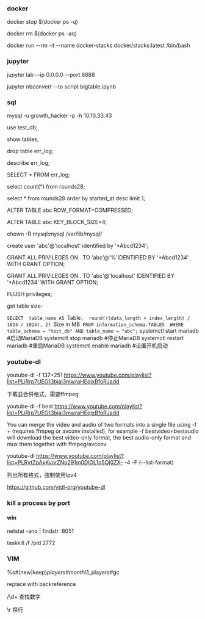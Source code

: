 ### docker
docker stop $(docker ps -q)

docker rm $(docker ps -aq)

docker run --rm -it --name docker-stacks docker/stacks:latest /bin/bash

### jupyter

jupyter lab --ip 0.0.0.0 --port 8888

jupyter nbconvert --to script bigtable.ipynb 

### sql

mysql -u growth_hacker -p -h 10.10.33.43

use test_db;

show tables;

drop table err_log;

describe err_log;

SELECT * FROM err_log;

select count(*) from rounds28;

select * from rounds28 order by started_at desc limit 1;

ALTER TABLE abc ROW_FORMAT=COMPRESSED;

ALTER TABLE abc KEY_BLOCK_SIZE=4;

chown -R mysql:mysql /var/lib/mysql/

create user 'abc'@'localhost' identified by '*Abcd1234';

GRANT ALL PRIVILEGES ON *.* TO 'abc'@'%'IDENTIFIED BY '*Abcd1234' WITH GRANT OPTION;

GRANT ALL PRIVILEGES ON *.* TO 'abc'@'localhost' IDENTIFIED BY '*Abcd1234' WITH GRANT OPTION;

FLUSH privileges;

get table size:

`SELECT 
    table_name AS `Table`, 
    round(((data_length + index_length) / 1024 / 1024), 2) `Size in MB` 
FROM information_schema.TABLES 
WHERE table_schema = "test_db"
    AND table_name = "abc";
`
systemctl start mariadb #启动MariaDB
systemctl stop mariadb #停止MariaDB
systemctl restart mariadb #重启MariaDB
systemctl enable mariadb #设置开机启动

### youtube-dl

youtube-dl -f 137+251 https://www.youtube.com/playlist?list=PLiRrp7UEG13bjai3mwraHEqjxBfoRJadd

下載並合併格式，需要ffmpeg

youtube-dl -f best https://www.youtube.com/playlist?list=PLiRrp7UEG13bjai3mwraHEqjxBfoRJadd

You can merge the video and audio of two formats into a single file using -f <video-format>+<audio-format> (requires ffmpeg or avconv installed), for example -f bestvideo+bestaudio will download the best video-only format, the best audio-only format and mux them together with ffmpeg/avconv.

youtube-dl https://www.youtube.com/playlist?list=PLRvtZpAxKyorZNp291m0DlOL1q5Qj0ZX- -4 -F (--list-format)

列出所有格式，強制使用Ipv4

https://github.com/ytdl-org/youtube-dl

### kill a process by port

#### win

netstat -ano | findstr :8051

taskkill /f /pid 2772

### VIM

%s#\(new\|keep\)_players#month_\1_players#gc

replace with backreference

/\d\+ 查找数字

\r 换行



